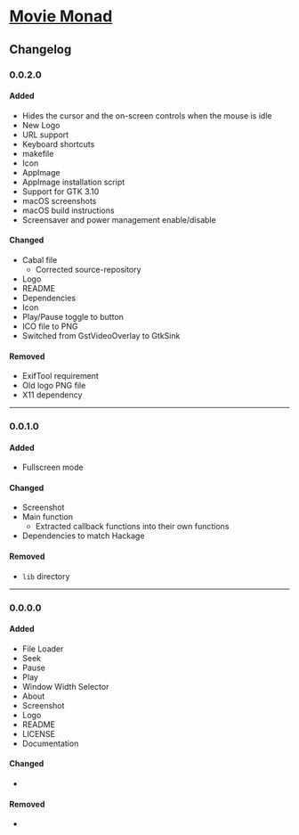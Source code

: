 # [Movie Monad](https://github.com/lettier/movie-monad)

## Changelog

### 0.0.2.0

#### Added

- Hides the cursor and the on-screen controls when the mouse is idle
- New Logo
- URL support
- Keyboard shortcuts
- makefile
- Icon
- AppImage
- AppImage installation script
- Support for GTK 3.10
- macOS screenshots
- macOS build instructions
- Screensaver and power management enable/disable

#### Changed

- Cabal file
    - Corrected source-repository
- Logo
- README
- Dependencies
- Icon
- Play/Pause toggle to button
- ICO file to PNG
- Switched from GstVideoOverlay to GtkSink

#### Removed

- ExifTool requirement
- Old logo PNG file
- X11 dependency

-------------------------------------------------------------------------------

### 0.0.1.0

#### Added

- Fullscreen mode

#### Changed

- Screenshot
- Main function
    - Extracted callback functions into their own functions
- Dependencies to match Hackage

#### Removed

- `lib` directory

-------------------------------------------------------------------------------

### 0.0.0.0

#### Added

- File Loader
- Seek
- Pause
- Play
- Window Width Selector
- About
- Screenshot
- Logo
- README
- LICENSE
- Documentation

#### Changed

-

#### Removed

-
